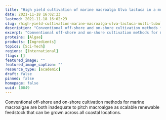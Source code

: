 ```yaml
---
title: "High yield cultivation of marine macroalga Ulva lactuca in a multi-tubular airlift photobioreactor: A scalable model for quality feedstock"
date: 2021-11-18 16:02:23
lastmod: 2021-11-18 16:02:23
slug: /high-yield-cultivation-marine-macroalga-ulva-lactuca-multi-tubular-airlift-photobioreactor
description: "Conventional off-shore and on-shore cultivation methods for marine macroalgae are both inadequate to pitch macroalgae as scalable renewable feedstock that can be grown across all coastal&nbsp;locations."
excerpt: "Conventional off-shore and on-shore cultivation methods for marine macroalgae are both inadequate to pitch macroalgae as scalable renewable feedstock that can be grown across all coastal&nbsp;locations."
proteins: [Algae]
products: [Ingredients]
topics: [Sci-Tech]
regions: [International]
flags: []
featured_image: ""
featured_image_caption: ""
resource_type: [academic]
draft: false
pinned: false
homepage: false
uuid: 10049
---
```

Conventional off-shore and on-shore cultivation methods for marine
macroalgae are both inadequate to pitch macroalgae as scalable renewable
feedstock that can be grown across all coastal locations.
